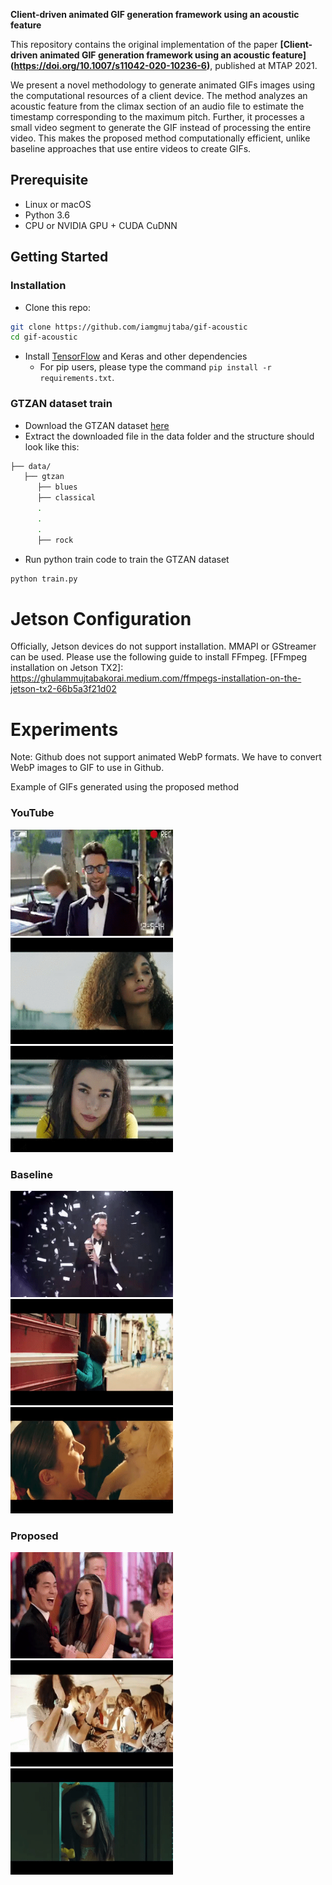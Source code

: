 <b> Client-driven animated GIF generation framework using an acoustic feature </b>

This repository contains the original implementation of the paper **[Client-driven animated GIF generation framework using an acoustic feature] (https://doi.org/10.1007/s11042-020-10236-6)**, published at MTAP 2021.

We present a novel methodology to generate animated GIFs images using the computational resources of a client device. The method analyzes an acoustic feature from the climax section of an audio file to estimate the timestamp corresponding to the maximum pitch. Further, it processes a small video segment to generate the GIF instead of processing the entire video. This makes the proposed method computationally efficient, unlike baseline approaches that use entire videos to create GIFs. 


## Prerequisite
- Linux or macOS
- Python 3.6
- CPU or NVIDIA GPU + CUDA CuDNN

## Getting Started
### Installation
- Clone this repo:
```bash
git clone https://github.com/iamgmujtaba/gif-acoustic
cd gif-acoustic
```
- Install [TensorFlow](https://www.tensorflow.org/) and Keras and other dependencies
  - For pip users, please type the command `pip install -r requirements.txt`.


### GTZAN dataset train
- Download the GTZAN dataset [here](http://opihi.cs.uvic.ca/sound/genres.tar.gz)
- Extract the downloaded file in the data folder and the structure should look like this:

```bash
├── data/
   ├── gtzan
      ├── blues
      ├── classical
      .
      .
      .
      ├── rock
```

- Run python train code to train the GTZAN dataset
```bash
python train.py
```



# Jetson Configuration
Officially, Jetson devices do not support installation. MMAPI or GStreamer can be used. Please use the following guide to install FFmpeg.
[FFmpeg installation on Jetson TX2]: https://ghulammujtabakorai.medium.com/ffmpegs-installation-on-the-jetson-tx2-66b5a3f21d02

# Experiments
Note: Github does not support animated WebP formats. We have to convert WebP images to GIF to use in Github.

Example of GIFs generated using the proposed method

### YouTube
<img  alt="Maroon 5 Sugar" src="https://github.com/iamgmujtaba/gif-acoustic/blob/master/experiments/Maroon_YouTube.gif" width="260" height="170">  <img  alt="Subeme" src="https://github.com/iamgmujtaba/gif-acoustic/blob/master/experiments/Subeme_YouTube.gif" width="260" height="170">  <img  alt="Happier" src="https://github.com/iamgmujtaba/gif-acoustic/blob/master/experiments/Happier_YouTube.gif" width="260" height="170">

### Baseline
<img  alt="Maroon 5 Sugar" src="https://github.com/iamgmujtaba/gif-acoustic/blob/master/experiments/Maroon_baseline.gif" width="260" height="170">  <img  alt="Subeme" src="https://github.com/iamgmujtaba/gif-acoustic/blob/master/experiments/Subeme_baseline.gif" width="260" height="170">  <img  alt="Happier" src="https://github.com/iamgmujtaba/gif-acoustic/blob/master/experiments/Happier_baseline.gif" width="260" height="170">

### Proposed
<img  alt="Maroon 5 Sugar" src="https://github.com/iamgmujtaba/gif-acoustic/blob/master/experiments/Maroon_proposed.gif" width="260" height="170">  <img  alt="Subeme" src="https://github.com/iamgmujtaba/gif-acoustic/blob/master/experiments/Subeme_proposed.gif" width="260" height="170">  <img  alt="Happier" src="https://github.com/iamgmujtaba/gif-acoustic/blob/master/experiments/Happier_proposed.gif" width="260" height="170">

